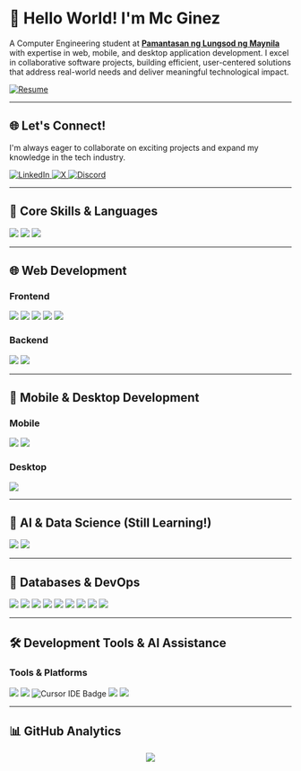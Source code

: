 # 👋 Hello World! I'm Mc Ginez

A Computer Engineering student at **[Pamantasan ng Lungsod ng Maynila](https://plm.edu.ph/)** with expertise in web, mobile, and desktop application development. I excel in collaborative software projects, building efficient, user-centered solutions that address real-world needs and deliver meaningful technological impact.

<a href="https://docs.google.com/document/d/13Dm_cSG3F2RvN-22yBlu8wFPp0fDlK4elHTCMSlm0Z0/edit?tab=t.0" target="_blank">
  <img src="https://img.shields.io/badge/View%20My%20Resume-yellow?style=for-the-badge" alt="Resume"/>
</a>

---

## 🌐 Let's Connect!

I'm always eager to collaborate on exciting projects and expand my knowledge in the tech industry.

<p align="left">
  <a href="https://www.linkedin.com/in/mcginez/" target="_blank">
    <img src="https://img.shields.io/badge/LinkedIn-0077B5?style=for-the-badge&logo=linkedin&logoColor=white" alt="LinkedIn"/>
  </a>
  <a href="https://x.com/mc_ggez" target="_blank">
    <img src="https://img.shields.io/badge/X-000000?style=for-the-badge&logo=X&logoColor=white" alt="X"/>
  </a>
  <a href="https://discordapp.com/users/elonnmusk." target="_blank">
    <img src="https://img.shields.io/badge/Discord-5865F2?style=for-the-badge&logo=discord&logoColor=white" alt="Discord"/>
  </a>
</p>

---

## 🧠 Core Skills & Languages

<div align="left">
  <img src="https://img.shields.io/badge/Python-3776AB?style=for-the-badge&logo=python&logoColor=white"/>
  <img src="https://img.shields.io/badge/JavaScript-F7DF1E?style=for-the-badge&logo=javascript&logoColor=black"/>
  <img src="https://img.shields.io/badge/TypeScript-007ACC?style=for-the-badge&logo=typescript&logoColor=white"/>
</div>

---

## 🌐 Web Development

### Frontend
<div align="left">
  <img src="https://img.shields.io/badge/React-20232A?style=for-the-badge&logo=react&logoColor=61DAFB"/>
  <img src="https://img.shields.io/badge/Next.js-000000?style=for-the-badge&logo=next.js&logoColor=white"/>
  <img src="https://img.shields.io/badge/Zustand-242424?style=for-the-badge&logo=react&logoColor=white"/>
  <img src="https://img.shields.io/badge/Context%20API-61DAFB?style=for-the-badge&logo=react&logoColor=white"/>
  <img src="https://img.shields.io/badge/TailwindCSS-06B6D4?style=for-the-badge&logo=tailwindcss&logoColor=white"/>
</div>

### Backend
<div align="left">
  <img src="https://img.shields.io/badge/Laravel-FF2D20?style=for-the-badge&logo=laravel&logoColor=white"/>
  <img src="https://img.shields.io/badge/Express.js-000000?style=for-the-badge&logo=express&logoColor=white"/>
</div>

---

## 📱 Mobile & Desktop Development

### Mobile
<div align="left">
  <img src="https://img.shields.io/badge/React%20Native-61DAFB?style=for-the-badge&logo=react&logoColor=white"/>
  <img src="https://img.shields.io/badge/Nativewind-07405E?style=for-the-badge&logo=tailwindcss&logoColor=white"/>
</div>

### Desktop
<div align="left">
  <img src="https://img.shields.io/badge/Electron.js-47848F?style=for-the-badge&logo=electron&logoColor=white"/>
</div>

---

## 🤖 AI & Data Science (Still Learning!)

<div align="left">
  <img src="https://img.shields.io/badge/TensorFlow-FF6F00?style=for-the-badge&logo=tensorflow&logoColor=white"/>
  <img src="https://img.shields.io/badge/HuggingFace-FFD21F?style=for-the-badge&logo=huggingface&logoColor=black"/>
</div>

---

## 🔧 Databases & DevOps

<div align="left">
    <img src="https://img.shields.io/badge/SQLite-07405E?style=for-the-badge&logo=sqlite&logoColor=white"/>
  <img src="https://img.shields.io/badge/MongoDB-47A248?style=for-the-badge&logo=mongodb&logoColor=white"/>
  <img src="https://img.shields.io/badge/Supabase-3ECF8E?style=for-the-badge&logo=supabase&logoColor=white"/>
  <img src="https://img.shields.io/badge/PostgreSQL-4169E1?style=for-the-badge&logo=postgresql&logoColor=white"/>
  <img src="https://img.shields.io/badge/MySQL-4479A1?style=for-the-badge&logo=mysql&logoColor=white"/>
  <img src="https://img.shields.io/badge/Firebase-FFCA28?style=for-the-badge&logo=firebase&logoColor=black"/>
  <img src="https://img.shields.io/badge/Docker-2496ED?style=for-the-badge&logo=docker&logoColor=white"/>
  <img src="https://img.shields.io/badge/Google%20Cloud-4285F4?style=for-the-badge&logo=google-cloud&logoColor=white"/>
  <img src="https://img.shields.io/badge/Vercel-000000?style=for-the-badge&logo=vercel&logoColor=white"/>
</div>

---

## 🛠️ Development Tools & AI Assistance

### Tools & Platforms
<div align="left">
  <img src="https://img.shields.io/badge/Git-F05032?style=for-the-badge&logo=git&logoColor=white"/>
  <img src="https://img.shields.io/badge/GitHub-181717?style=for-the-badge&logo=github&logoColor=white"/>
<img src="https://img.shields.io/badge/Cursor-black?style=for-the-badge&logoColor=white" alt="Cursor IDE Badge"/>
  <img src="https://img.shields.io/badge/VS%20Code-007ACC?style=for-the-badge&logo=visual-studio-code&logoColor=white"/>
  <img src="https://img.shields.io/badge/Figma-F24E1E?style=for-the-badge&logo=figma&logoColor=white"/>
</div>


---

## 📊 GitHub Analytics

<div align="center">
  <img src="https://github-readme-streak-stats.herokuapp.com/?user=mcggEz&theme=tokyonight&hide_border=true" />
</div>
